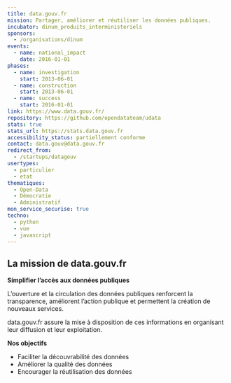 ```yaml
---
title: data.gouv.fr
mission: Partager, améliorer et réutiliser les données publiques.
incubator: dinum_produits_interministeriels
sponsors:
  - /organisations/dinum
events:
  - name: national_impact
    date: 2016-01-01
phases:
  - name: investigation
    start: 2013-06-01
  - name: construction
    start: 2013-06-01
  - name: success
    start: 2016-01-01
link: https://www.data.gouv.fr/
repository: https://github.com/opendatateam/udata
stats: true
stats_url: https://stats.data.gouv.fr
accessibility_status: partiellement conforme
contact: data.gouv@data.gouv.fr
redirect_from:
  - /startups/datagouv
usertypes:
  - particulier
  - etat
thematiques:
  - Open-Data
  - Démocratie
  - Administratif
mon_service_securise: true
techno:
  - python
  - vue
  - javascript
---
```

## La mission de data.gouv.fr

**Simplifier l’accès aux données publiques**

L’ouverture et la circulation des données publiques renforcent la transparence, améliorent l’action publique et permettent la création de nouveaux services.

data.gouv.fr assure la mise à disposition de ces informations en organisant leur diffusion et leur exploitation.

**Nos objectifs**
- Faciliter la découvrabilité des données
- Améliorer la qualité des données
- Encourager la réutilisation des données